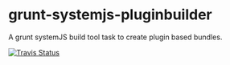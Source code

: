 # grunt-systemjs-pluginbuilder
A grunt systemJS build tool task to create plugin based bundles.

[![Travis Status](https://travis-ci.org/moccu/grunt-systemjs-pluginbuilder.png?branch=master)](https://travis-ci.org/moccu/grunt-systemjs-pluginbuilder)
